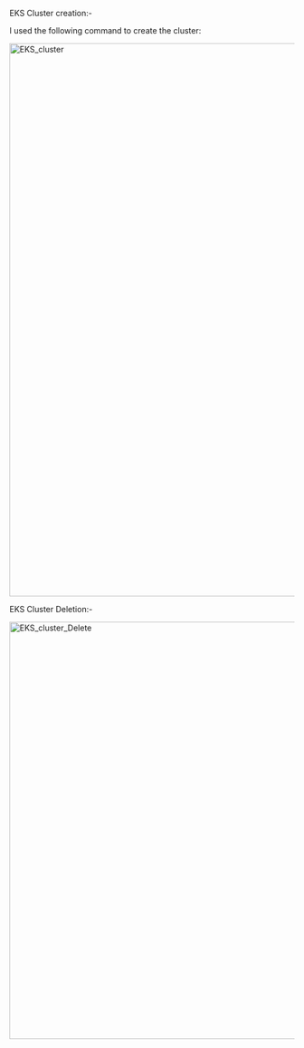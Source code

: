 EKS Cluster creation:-

I used the following command to create the cluster:

<img width="1422" height="977" alt="EKS_cluster" src="https://github.com/user-attachments/assets/2d67f40f-78fc-4d28-baaa-8433037d2dbe" />


EKS Cluster Deletion:-

<img width="1482" height="737" alt="EKS_cluster_Delete" src="https://github.com/user-attachments/assets/3e53eea4-7019-4da4-b169-fb6b780f4c01" />
